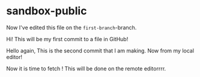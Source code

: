 # sandbox-public

Now I've edited this file on the `first-branch`-branch.

Hi! This will be my first commit to a file in GitHub!

Hello again, This is the second commit that I am making. Now from my local editor!

Now it is time to fetch ! This will be done on the remote editorrrr.
